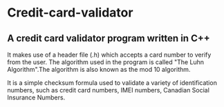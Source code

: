 # **Credit-card-validator**
## A credit card validator program written in C++

It makes use of a header file (.h) which accepts a card number to verify from the user.  The algorithm used in the program is called "The Luhn Algorithm".The algorithm is also known as the mod 10 algorithm. 

It is a simple checksum formula used to validate a variety of identification numbers, such as credit card numbers, IMEI numbers, Canadian Social Insurance Numbers.
